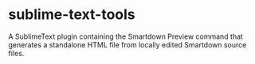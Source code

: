 # sublime-text-tools
A SublimeText plugin containing the Smartdown Preview command that generates a standalone HTML file from locally edited Smartdown source files.
